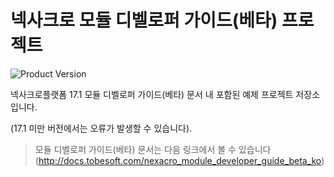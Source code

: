 # 넥사크로 모듈 디벨로퍼 가이드(베타) 프로젝트

![Product Version](https://img.shields.io/badge/nexacro%20module%20developer-beta-blue.svg)

넥사크로플랫폼 17.1 모듈 디벨로퍼 가이드(베타) 문서 내 포함된 예제 프로젝트 저장소입니다.

(17.1 미만 버전에서는 오류가 발생할 수 있습니다).

> 모듈 디벨로퍼 가이드(베타) 문서는 다음 링크에서 볼 수 있습니다 (http://docs.tobesoft.com/nexacro_module_developer_guide_beta_ko)
